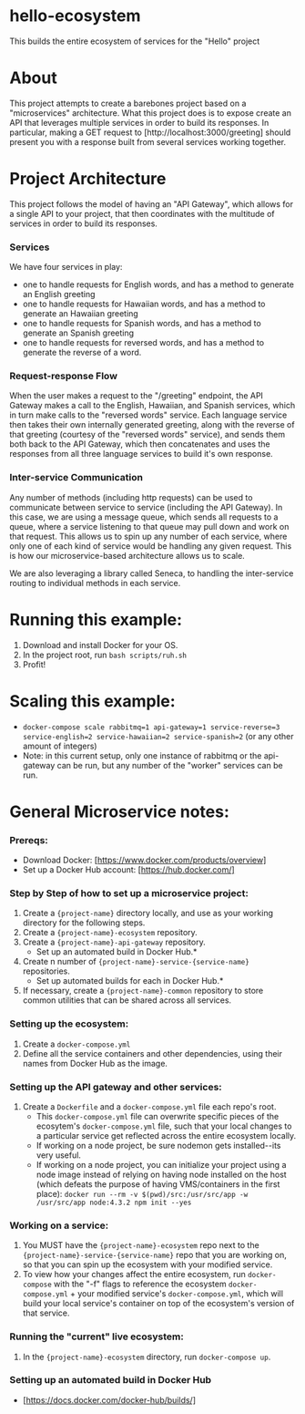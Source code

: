 # hello-ecosystem
This builds the entire ecosystem of services for the "Hello" project


# About
This project attempts to create a barebones project based on a "microservices" architecture.
What this project does is to expose create an API that leverages multiple services in order to build its responses.
In particular, making a GET request to [http://localhost:3000/greeting] should present you with a response built from several services working together.


# Project Architecture
This project follows the model of having an "API Gateway", which allows for a single API to your project, that then coordinates with the multitude of services in order to build its responses.

### Services
We have four services in play:
- one to handle requests for English words, and has a method to generate an English greeting
- one to handle requests for Hawaiian words, and has a method to generate an Hawaiian greeting
- one to handle requests for Spanish words, and has a method to generate an Spanish greeting
- one to handle requests for reversed words, and has a method to generate the reverse of a word.

### Request-response Flow
When the user makes a request to the "/greeting" endpoint, the API Gateway makes a call to the English, Hawaiian, and Spanish
services, which in turn make calls to the "reversed words" service. Each language service then takes their own internally generated greeting,
along with the reverse of that greeting (courtesy of the "reversed words" service), and sends them both back to the API Gateway,
which then concatenates and uses the responses from all three language services to build it's own response.

### Inter-service Communication
Any number of methods (including http requests) can be used to communicate between service to service (including the API Gateway).
In this case, we are using a message queue, which sends all requests to a queue, where a service listening to that queue may pull down
and work on that request.  This allows us to spin up any number of each service, where only one of each kind of service would be handling any given request.
This is how our microservice-based architecture allows us to scale.
 
We are also leveraging a library called Seneca, to handling the inter-service routing to individual methods in each service.


# Running this example:
1. Download and install Docker for your OS.
2. In the project root, run `bash scripts/ruh.sh`
3. Profit!

# Scaling this example:
- `docker-compose scale rabbitmq=1 api-gateway=1 service-reverse=3 service-english=2 service-hawaiian=2 service-spanish=2` (or any other amount of integers)
- Note: in this current setup, only one instance of rabbitmq or the api-gateway can be run, but any number of the "worker" services can be run.


# General Microservice notes:

### Prereqs:
- Download Docker: [https://www.docker.com/products/overview]
- Set up a Docker Hub account: [https://hub.docker.com/]


### Step by Step of how to set up a microservice project:
1. Create a `{project-name}` directory locally, and use as your working directory for the following steps.
2. Create a `{project-name}-ecosystem` repository.
3. Create a `{project-name}-api-gateway` repository.
	- Set up an automated build in Docker Hub.*
4. Create n number of `{project-name}-service-{service-name}` repositories.
	- Set up automated builds for each in Docker Hub.*
5. If necessary, create a `{project-name}-common` repository to store common utilities that can be shared across all services.

### Setting up the ecosystem:
1. Create a `docker-compose.yml`
2. Define all the service containers and other dependencies, using their names from Docker Hub as the image.

### Setting up the API gateway and other services:
1. Create a `Dockerfile` and a `docker-compose.yml` file each repo's root.
    - This `docker-compose.yml` file can overwrite specific pieces of the ecosytem's `docker-compose.yml` file, such that your local changes to a particular service get reflected across the entire ecosystem locally.
	- If working on a node project, be sure nodemon gets installed--its very useful.
	- If working on a node project, you can initialize your project using a node image instead of relying on having node installed on the host (which defeats the purpose of having VMS/containers in the first place): `docker run --rm -v $(pwd)/src:/usr/src/app -w /usr/src/app node:4.3.2 npm init --yes`

### Working on a service:
1. You MUST have the `{project-name}-ecosystem` repo next to the `{project-name}-service-{service-name}` repo that you are working on, so that you can spin up the ecosystem with your modified service.
2. To view how your changes affect the entire ecosystem, run `docker-compose` with the "-f" flags to reference the ecosystem `docker-compose.yml` + your modified service's `docker-compose.yml`, which will build your local service's container on top of the ecosystem's version of that service.

### Running the "current" live ecosystem:
1. In the `{project-name}-ecosystem` directory, run `docker-compose up`.

### Setting up an automated build in Docker Hub
- [https://docs.docker.com/docker-hub/builds/]
